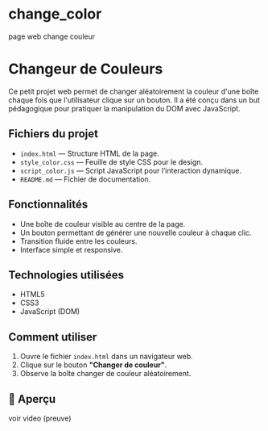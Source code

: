 # change_color
page web change couleur
# Changeur de Couleurs

Ce petit projet web permet de changer aléatoirement la couleur d'une boîte chaque fois que l'utilisateur clique sur un bouton. Il a été conçu dans un but pédagogique pour pratiquer la manipulation du DOM avec JavaScript.

##  Fichiers du projet

- `index.html` — Structure HTML de la page.
- `style_color.css` — Feuille de style CSS pour le design.
- `script_color.js` — Script JavaScript pour l’interaction dynamique.
- `README.md` — Fichier de documentation.

##  Fonctionnalités

- Une boîte de couleur visible au centre de la page.
- Un bouton permettant de générer une nouvelle couleur à chaque clic.
- Transition fluide entre les couleurs.
- Interface simple et responsive.

## Technologies utilisées

- HTML5
- CSS3
- JavaScript (DOM)

## Comment utiliser

1. Ouvre le fichier `index.html` dans un navigateur web.
2. Clique sur le bouton **"Changer de couleur"**.
3. Observe la boîte changer de couleur aléatoirement.

## 📸 Aperçu
voir video (preuve)
